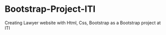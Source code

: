 # Bootstrap-Project-ITI
Creating Lawyer website with Html, Css, Bootstrap as a Bootstrap project at ITI
